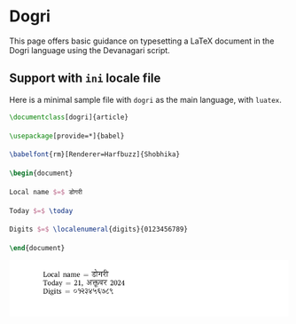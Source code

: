 # Dogri

This page offers basic guidance on typesetting a LaTeX document in the
Dogri language using the Devanagari script.

## Support with `ini` locale file

Here is a minimal sample file with `dogri` as the main language, with `luatex`.

```tex
\documentclass[dogri]{article}

\usepackage[provide=*]{babel}

\babelfont{rm}[Renderer=Harfbuzz]{Shobhika}

\begin{document}

Local name $=$ डोगरी

Today $=$ \today

Digits $=$ \localenumeral{digits}{0123456789}

\end{document}
```

![](../media/locale-dogri.png)